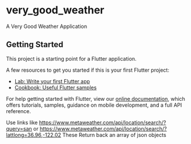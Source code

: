 # very_good_weather

A Very Good Weather Application

## Getting Started

This project is a starting point for a Flutter application.

A few resources to get you started if this is your first Flutter project:

- [Lab: Write your first Flutter app](https://flutter.dev/docs/get-started/codelab)
- [Cookbook: Useful Flutter samples](https://flutter.dev/docs/cookbook)

For help getting started with Flutter, view our
[online documentation](https://flutter.dev/docs), which offers tutorials,
samples, guidance on mobile development, and a full API reference.



Use links like
https://www.metaweather.com/api/location/search/?query=san
or
https://www.metaweather.com/api/location/search/?lattlong=36.96,-122.02
These Return back an array of json objects
